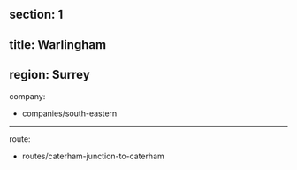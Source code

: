 section: 1
----
title: Warlingham
----
region: Surrey
----
company:
- companies/south-eastern
----
route:
- routes/caterham-junction-to-caterham
